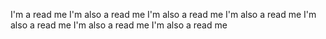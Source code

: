 I'm a read me 
I'm also a read me
I'm also a read me
I'm also a read me
I'm also a read me
I'm also a read me
I'm also a read me

